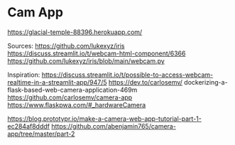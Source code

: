 # Cam App

https://glacial-temple-88396.herokuapp.com/

Sources:
https://github.com/lukexyz/iris
https://discuss.streamlit.io/t/webcam-html-component/6366
https://github.com/lukexyz/iris/blob/main/webcam.py

Inspiration:
https://discuss.streamlit.io/t/possible-to-access-webcam-realtime-in-a-streamlit-app/947/5
https://dev.to/carlosemv/
dockerizing-a-flask-based-web-camera-application-469m
https://github.com/carlosemv/camera-app
https://www.flaskpwa.com/#_hardwareCamera

https://blog.prototypr.io/make-a-camera-web-app-tutorial-part-1-ec284af8dddf
https://github.com/abenjamin765/camera-app/tree/master/part-2